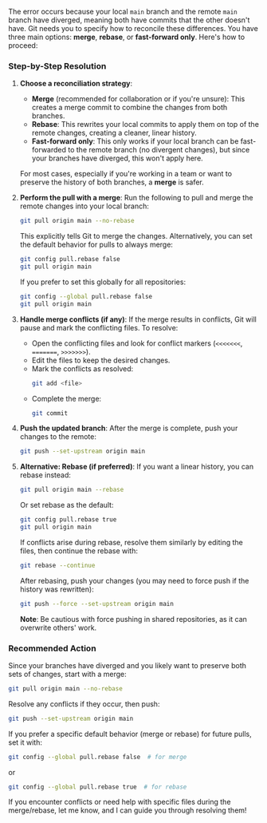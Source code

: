 The error occurs because your local `main` branch and the remote `main` branch have diverged, meaning both have commits that the other doesn't have. Git needs you to specify how to reconcile these differences. You have three main options: **merge**, **rebase**, or **fast-forward only**. Here's how to proceed:

### Step-by-Step Resolution

1. **Choose a reconciliation strategy**:
   - **Merge** (recommended for collaboration or if you're unsure): This creates a merge commit to combine the changes from both branches.
   - **Rebase**: This rewrites your local commits to apply them on top of the remote changes, creating a cleaner, linear history.
   - **Fast-forward only**: This only works if your local branch can be fast-forwarded to the remote branch (no divergent changes), but since your branches have diverged, this won't apply here.

   For most cases, especially if you're working in a team or want to preserve the history of both branches, a **merge** is safer.

2. **Perform the pull with a merge**:
   Run the following to pull and merge the remote changes into your local branch:

   ```bash
   git pull origin main --no-rebase
   ```

   This explicitly tells Git to merge the changes. Alternatively, you can set the default behavior for pulls to always merge:

   ```bash
   git config pull.rebase false
   git pull origin main
   ```

   If you prefer to set this globally for all repositories:

   ```bash
   git config --global pull.rebase false
   git pull origin main
   ```

3. **Handle merge conflicts (if any)**:
   If the merge results in conflicts, Git will pause and mark the conflicting files. To resolve:
   - Open the conflicting files and look for conflict markers (`<<<<<<<`, `=======`, `>>>>>>>`).
   - Edit the files to keep the desired changes.
   - Mark the conflicts as resolved:
     ```bash
     git add <file>
     ```
   - Complete the merge:
     ```bash
     git commit
     ```

4. **Push the updated branch**:
   After the merge is complete, push your changes to the remote:

   ```bash
   git push --set-upstream origin main
   ```

5. **Alternative: Rebase (if preferred)**:
   If you want a linear history, you can rebase instead:

   ```bash
   git pull origin main --rebase
   ```

   Or set rebase as the default:

   ```bash
   git config pull.rebase true
   git pull origin main
   ```

   If conflicts arise during rebase, resolve them similarly by editing the files, then continue the rebase with:

   ```bash
   git rebase --continue
   ```

   After rebasing, push your changes (you may need to force push if the history was rewritten):

   ```bash
   git push --force --set-upstream origin main
   ```

   **Note**: Be cautious with force pushing in shared repositories, as it can overwrite others' work.

### Recommended Action
Since your branches have diverged and you likely want to preserve both sets of changes, start with a merge:

```bash
git pull origin main --no-rebase
```

Resolve any conflicts if they occur, then push:

```bash
git push --set-upstream origin main
```

If you prefer a specific default behavior (merge or rebase) for future pulls, set it with:

```bash
git config --global pull.rebase false  # for merge
```

or

```bash
git config --global pull.rebase true  # for rebase
```

If you encounter conflicts or need help with specific files during the merge/rebase, let me know, and I can guide you through resolving them!
